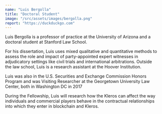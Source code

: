 ```yaml
---
name: "Luis Bergolla"
title: "Doctoral Student"
image: "/src/assets/images/bergolla.png"
report: "https://duckduckgo.com"
---
```


Luis Bergolla is a professor of practice at the University of Arizona and a doctoral student at Stanford Law School.

For his dissertation, Luis uses mixed qualitative and quantitative methods to assess the role and impact of party-appointed expert witnesses in adjudicatory settings like civil trials and international arbitrations. Outside the law school, Luis is a research assistant at the Hoover Institution.

Luis was also in the U.S. Securities and Exchange Commission Honors Program and was Visiting Researcher at the Georgetown University Law Center, both in Washington DC in 2017

During the Fellowship, Luis will research how the Kleros can affect the way individuals and commercial players behave in the contractual relationships into which they enter in blockchain and Kleros.
